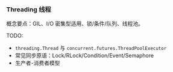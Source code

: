 ### Threading 线程

概念要点：GIL、I/O 密集型适用、锁/条件/队列、线程池。

TODO:
- `threading.Thread` 与 `concurrent.futures.ThreadPoolExecutor`
- 常见同步原语：Lock/RLock/Condition/Event/Semaphore
- 生产者-消费者模型

